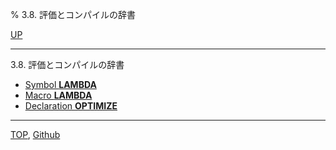 % 3.8. 評価とコンパイルの辞書

[UP](3.html)  

---

3.8. 評価とコンパイルの辞書

- [Symbol **LAMBDA**](3.8.lambda-symbol.html)
- [Macro **LAMBDA**](3.8.lambda-macro.html)
- [Declaration **OPTIMIZE**](3.8.optimize.html)

---
[TOP](index.html),  [Github](https://github.com/nptcl/npt-japanese)

